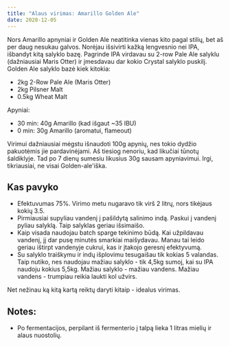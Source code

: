 ```yaml
---
title: "Alaus virimas: Amarillo Golden Ale"
date: 2020-12-05
---
```


Nors Amarillo apnyniai ir Golden Ale neatitinka vienas kito pagal stilių, bet aš
per daug nesukau galvos. Norėjau išsivirti kažką lengvesnio nei IPA, išbandyt
kitą salyklo bazę. Pagrinde IPA virdavau su 2-row Pale Ale salyklu (dažniausiai
Maris Otter) ir įmesdavau dar kokio Crystal salyklo puskilį. Golden Ale salyklo
bazė kiek kitokia:

- 2kg 2-Row Pale Ale (Maris Otter)
- 2kg Pilsner Malt
- 0.5kg Wheat Malt

Apyniai:
- 30 min: 40g Amarillo (kad išgaut ~35 IBU)
- 0 min: 30g Amarillo (aromatui, flameout)

Virimui dažniausiai mėgstu išnaudoti 100g apynių, nes tokio dydžio pakuotėmis
jie pardavinėjami. Aš tiesiog nenoriu, kad likučiai tūnotų šaldiklyje. Tad po 7
dienų sumesiu likusius 30g sausam apyniavimui. Irgi, tikriausiai, ne visai
Golden-ale'iška.

## Kas pavyko
- Efektuvumas 75%. Virimo metu nugaravo tik virš 2 litrų, nors tikėjaus kokių
  3.5.
- Pirmiausiai supyliau vandenį į pašildytą salinimo indą. Paskui į vandenį
  pyliau salyklą. Taip salyklas geriau išsimaišo.
- Kaip visada naudojau batch sparge tekinimo būdą. Kai užpildavau vandenį, jį
  dar pusę minutės smarkiai maišydavau. Manau tai leido geriau ištirpt vandenyje
  cukrui, kas ir įtakojo geresnį efektyvumą.
- Su salyklo traiškymu ir indų išplovimu tesugaišau tik kokias 5 valandas. Taip
  nutiko, nes naudojau mažiau salyklo - tik 4,5kg sumoj, kai su IPA naudoju
  kokius 5,5kg. Mažiau salyklo - mažiau vandens. Mažiau vandens - trumpiau
  reikia laukti kol užvirs.

Net nežinau ką kitą kartą reiktų daryti kitaip - idealus virimas.

## Notes:

- Po fermentacijos, perpilant iš fermenterio į talpą lieka 1 litras mielių ir
  alaus nuostolių.
